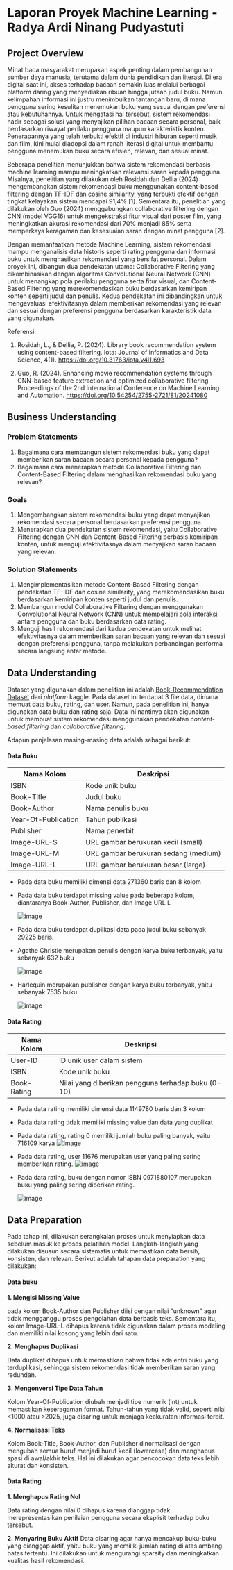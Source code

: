 # Laporan Proyek Machine Learning - Radya Ardi Ninang Pudyastuti

## Project Overview

Minat baca masyarakat merupakan aspek penting dalam pembangunan sumber daya manusia, terutama dalam dunia pendidikan dan literasi. Di era digital saat ini, akses terhadap bacaan semakin luas melalui berbagai platform daring yang menyediakan ribuan hingga jutaan judul buku. Namun, kelimpahan informasi ini justru menimbulkan tantangan baru, di mana pengguna sering kesulitan menemukan buku yang sesuai dengan preferensi atau kebutuhannya. Untuk mengatasi hal tersebut, sistem rekomendasi hadir sebagai solusi yang menyajikan pilihan bacaan secara personal, baik berdasarkan riwayat perilaku pengguna maupun karakteristik konten. Penerapannya yang telah terbukti efektif di industri hiburan seperti musik dan film, kini mulai diadopsi dalam ranah literasi digital untuk membantu pengguna menemukan buku secara efisien, relevan, dan sesuai minat.

Beberapa penelitian menunjukkan bahwa sistem rekomendasi berbasis machine learning mampu meningkatkan relevansi saran kepada pengguna. Misalnya, penelitian yang dilakukan oleh Rosidah dan Dellia (2024) mengembangkan sistem rekomendasi buku menggunakan content-based filtering dengan TF-IDF dan cosine similarity, yang terbukti efektif dengan tingkat kelayakan sistem mencapai 91,4% [1]. Sementara itu, penelitian yang dilakukan oleh Guo (2024) menggabungkan collaborative filtering dengan CNN (model VGG16) untuk mengekstraksi fitur visual dari poster film, yang meningkatkan akurasi rekomendasi dari 70% menjadi 85% serta memperkaya keragaman dan kesesuaian saran dengan minat pengguna [2]. 

Dengan memanfaatkan metode Machine Learning, sistem rekomendasi mampu menganalisis data historis seperti rating pengguna dan informasi buku untuk menghasilkan rekomendasi yang bersifat personal. Dalam proyek ini, dibangun dua pendekatan utama: Collaborative Filtering yang dikombinasikan dengan algoritma Convolutional Neural Network (CNN) untuk menangkap pola perilaku pengguna serta fitur visual, dan Content-Based Filtering yang merekomendasikan buku berdasarkan kemiripan konten seperti judul dan penulis. Kedua pendekatan ini dibandingkan untuk mengevaluasi efektivitasnya dalam memberikan rekomendasi yang relevan dan sesuai dengan preferensi pengguna berdasarkan karakteristik data yang digunakan.


Referensi:
1. Rosidah, L., & Dellia, P. (2024). Library book recommendation system using content-based filtering. Iota: Journal of Informatics and Data Science, 4(1). https://doi.org/10.31763/iota.v4i1.693

2. Guo, R. (2024). Enhancing movie recommendation systems through CNN-based feature extraction and optimized collaborative filtering. Proceedings of the 2nd International Conference on Machine Learning and Automation. https://doi.org/10.54254/2755-2721/81/20241080

## Business Understanding
### Problem Statements

1. Bagaimana cara membangun sistem rekomendasi buku yang dapat memberikan saran bacaan secara personal kepada pengguna?
2. Bagaimana cara menerapkan metode Collaborative Filtering dan Content-Based Filtering dalam menghasilkan rekomendasi buku yang relevan?

### Goals
1. Mengembangkan sistem rekomendasi buku yang dapat menyajikan rekomendasi secara personal berdasarkan preferensi pengguna.
2. Menerapkan dua pendekatan sistem rekomendasi, yaitu Collaborative Filtering dengan CNN dan Content-Based Filtering berbasis kemiripan konten, untuk menguji efektivitasnya dalam menyajikan saran bacaan yang relevan.

### Solution Statements
1. Mengimplementasikan metode Content-Based Filtering dengan pendekatan TF-IDF dan cosine similarity, yang merekomendasikan buku berdasarkan kemiripan konten seperti judul dan penulis.
2. Membangun model Collaborative Filtering dengan menggunakan Convolutional Neural Network (CNN) untuk mempelajari pola interaksi antara pengguna dan buku berdasarkan data rating.
3. Menguji hasil rekomendasi dari kedua pendekatan untuk melihat efektivitasnya dalam memberikan saran bacaan yang relevan dan sesuai dengan preferensi pengguna, tanpa melakukan perbandingan performa secara langsung antar metode.

## Data Understanding
Dataset yang digunakan dalam penelitian ini adalah [Book-Recommendation Dataset](https://www.kaggle.com/datasets/arashnic/book-recommendation-dataset/data) dari _platform_ kaggle. Pada dataset ini terdapat 3 file data, dimana memuat data buku, rating, dan user. Namun, pada penelitian ini, hanya digunakan data buku dan rating saja. Data ini nantinya akan digunakan untuk membuat sistem rekomendasi menggunakan pendekatan _content-based filtering_ dan _collaborative filtering_. 

Adapun penjelasan masing-masing data adalah sebagai berikut:
#### Data Buku 
| Nama Kolom           | Deskripsi                                         |
| -------------------- | ------------------------------------------------- |
| ISBN                 | Kode unik buku                                    |
| Book-Title           | Judul buku                                        |
| Book-Author          | Nama penulis buku                                 |
| Year-Of-Publication  | Tahun publikasi                                   |
| Publisher            | Nama penerbit                                     |
| Image-URL-S          | URL gambar berukuran kecil (small)                |
| Image-URL-M          | URL gambar berukuran sedang (medium)              |
| Image-URL-L          | URL gambar berukuran besar (large)                |

- Pada data buku memiliki dimensi data 271360 baris dan 8 kolom
- Pada data buku terdapat missing value pada beberapa kolom, diantaranya Book-Author, Publisher, dan Image URL L

  ![image](https://github.com/user-attachments/assets/a1ed2787-bbb3-4678-8767-48a803e5532b)
- Pada data buku terdapat duplikasi data pada judul buku sebanyak 29225 baris.
- Agathe Christie merupakan penulis dengan karya buku terbanyak, yaitu sebanyak 632 buku

  ![image](https://github.com/user-attachments/assets/11808e78-f35b-404a-ab75-6bd73179dcbd)
- Harlequin merupakan publisher dengan karya buku terbanyak, yaitu sebanyak 7535 buku.

  ![image](https://github.com/user-attachments/assets/c812331b-717b-47f9-9542-cc69d21a55ca)

#### Data Rating
| Nama Kolom           | Deskripsi                                           |
| -------------------- | --------------------------------------------------- |
| User-ID              | ID unik user dalam sistem                           |
| ISBN                 | Kode unik buku                                      |
| Book-Rating          | Nilai yang diberikan pengguna terhadap buku (0-10)  |

- Pada data rating memiliki dimensi data 1149780 baris dan 3 kolom
- Pada data rating tidak memiliki missing value dan data yang duplikat
- Pada data rating, rating 0 memiliki jumlah buku paling banyak, yaitu 716109 karya
  ![image](https://github.com/user-attachments/assets/b31fd158-bbe3-485b-8d97-c077e96544cd)

- Pada data rating, user 11676 merupakan user yang paling sering memberikan rating.
  ![image](https://github.com/user-attachments/assets/f4d6183e-3e18-467d-95ff-951424e70d07)

- Pada data rating, buku dengan nomor ISBN 0971880107 merupakan buku yang paling sering diberikan rating.

  ![image](https://github.com/user-attachments/assets/bb53f135-f1c2-4185-b447-38feee24e2f7)

## Data Preparation
Pada tahap ini, dilakukan serangkaian proses untuk menyiapkan data sebelum masuk ke proses pelatihan model. Langkah-langkah yang dilakukan disusun secara sistematis untuk memastikan data bersih, konsisten, dan relevan. Berikut adalah tahapan data preparation yang dilakukan:

#### Data buku
**1. Mengisi Missing Value**

pada kolom Book-Author dan Publisher diisi dengan nilai "unknown" agar tidak mengganggu proses pengolahan data berbasis teks. Sementara itu, kolom Image-URL-L dihapus karena tidak digunakan dalam proses modeling dan memiliki nilai kosong yang lebih dari satu.

**2. Menghapus Duplikasi**

Data duplikat dihapus untuk memastikan bahwa tidak ada entri buku yang terduplikasi, sehingga sistem rekomendasi tidak memberikan saran yang redundan.

**3. Mengonversi Tipe Data Tahun**

Kolom Year-Of-Publication diubah menjadi tipe numerik (int) untuk memastikan keseragaman format. Tahun-tahun yang tidak valid, seperti nilai <1000 atau >2025, juga disaring untuk menjaga keakuratan informasi terbit.

**4. Normalisasi Teks**

Kolom Book-Title, Book-Author, dan Publisher dinormalisasi dengan mengubah semua huruf menjadi huruf kecil (lowercase) dan menghapus spasi di awal/akhir teks. Hal ini dilakukan agar pencocokan data teks lebih akurat dan konsisten.

#### Data Rating
**1. Menghapus Rating Nol**

Data rating dengan nilai 0 dihapus karena dianggap tidak merepresentasikan penilaian pengguna secara eksplisit terhadap buku tersebut.

**2. Menyaring Buku Aktif**
Data disaring agar hanya mencakup buku-buku yang dianggap aktif, yaitu buku yang memiliki jumlah rating di atas ambang batas tertentu. Ini dilakukan untuk mengurangi sparsity dan meningkatkan kualitas hasil rekomendasi.
